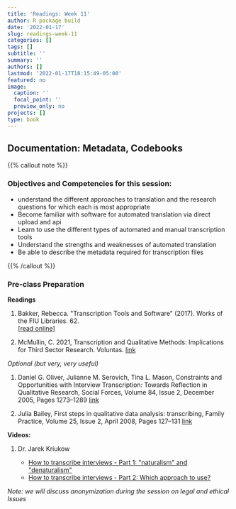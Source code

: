 ```yaml
---
title: 'Readings: Week 11'
author: R package build
date: '2022-01-17'
slug: readings-week-11
categories: []
tags: []
subtitle: ''
summary: ''
authors: []
lastmod: '2022-01-17T18:15:49-05:00'
featured: no
image:
  caption: ''
  focal_point: ''
  preview_only: no
projects: []
type: book
---
```



## Documentation: Metadata, Codebooks
{{% callout note %}}
### Objectives and Competencies for this session:

  * understand the different approaches to translation and the research questions for which each is most appropriate
  * Become familiar with software for automated translation via direct upload and api
  * Learn to use the different types of automated and manual transcription tools
  * Understand the strengths and weaknesses of automated translation 
  * Be able to describe the metadata required for transcription files
  
{{% /callout %}}
  
### Pre-class Preparation


**Readings**
1.  Bakker, Rebecca. "Transcription Tools and Software" (2017). Works of the FIU Libraries. 62.  
        [[read online]](https://digitalcommons.fiu.edu/glworks/62) 
        
<!---        [download pdf](https://github.com/BrunaLab/LAS6292_DataManagement/blob/master/Assigned_Readings/Bakker_transcription_tools_slides.pdf)  --->

2. McMullin, C. 2021, Transcription and Qualitative Methods: Implications for Third Sector Research. Voluntas. [link](https://doi.org/10.1007/s11266-021-00400-3)

_Optional (but very, very useful)_

1. Daniel G. Oliver, Julianne M. Serovich, Tina L. Mason, Constraints and Opportunities with Interview Transcription: Towards Reflection in Qualitative Research, Social Forces, Volume 84, Issue 2, December 2005, Pages 1273–1289 [link](https://doi.org/10.1353/sof.2006.0023)

1. Julia Bailey, First steps in qualitative data analysis: transcribing, Family Practice, Volume 25, Issue 2, April 2008, Pages 127–131 [link](https://doi.org/10.1093/fampra/cmn003)

**Videos:**  

1. Dr. Jarek Kriukow
  
    * [How to transcribe interviews - Part 1: "naturalism" and "denaturalism"](https://www.youtube.com/watch?v=NzVjlKR4HQQ) 
    * [How to transcribe interviews - Part 2: Which approach to use?](https://www.youtube.com/watch?v=69T8aVf5Nj0)

_Note: we will discuss anonymization during the session on legal and ethical Issues_

